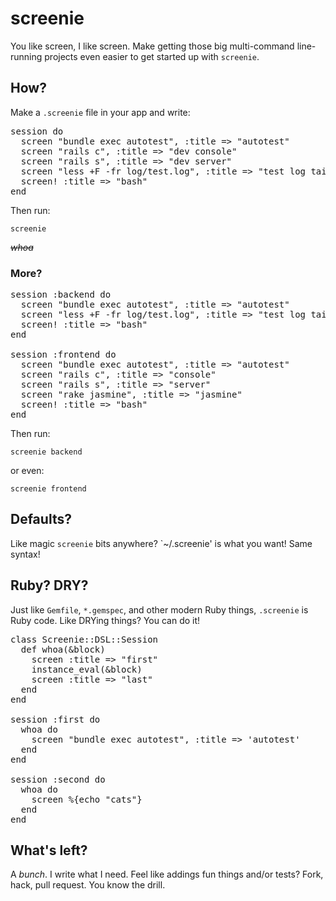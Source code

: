 # screenie

You like screen, I like screen. Make getting those big multi-command line-running projects
even easier to get started up with `screenie`.

## How?

Make a `.screenie` file in your app and write:

<pre>
session do
  screen "bundle exec autotest", :title => "autotest"
  screen "rails c", :title => "dev console"
  screen "rails s", :title => "dev server"
  screen "less +F -fr log/test.log", :title => "test log tail"
  screen! :title => "bash"
end
</pre>

Then run:

    screenie

_~~whoa~~_

### More?

<pre>
session :backend do
  screen "bundle exec autotest", :title => "autotest"
  screen "less +F -fr log/test.log", :title => "test log tail"
  screen! :title => "bash"
end

session :frontend do
  screen "bundle exec autotest", :title => "autotest"
  screen "rails c", :title => "console"
  screen "rails s", :title => "server"
  screen "rake jasmine", :title => "jasmine"
  screen! :title => "bash"
end
</pre>

Then run:

    screenie backend

or even:

    screenie frontend

## Defaults?

Like magic `screenie` bits anywhere? `~/.screenie' is what you want! Same syntax!

## Ruby? DRY?

Just like `Gemfile`, `*.gemspec`, and other modern Ruby things, `.screenie` is Ruby code. Like
DRYing things? You can do it!

<pre>
class Screenie::DSL::Session
  def whoa(&block)
    screen :title => "first"
    instance_eval(&block)
    screen :title => "last"
  end
end

session :first do
  whoa do
    screen "bundle exec autotest", :title => 'autotest'
  end
end

session :second do
  whoa do
    screen %{echo "cats"}
  end
end
</pre>

## What's left?

A _bunch_. I write what I need. Feel like addings fun things and/or tests? Fork, hack, pull request. You know the drill.
